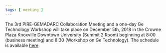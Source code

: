 ```yaml
---
tags: [ meeting ]
---
```


The 3rd PIRE-GEMADARC Collaboration Meeting and a one-day Ge Technology Workshop will take place on December 5th, 2018 in the Crowne Plaza Knoxville Downtown University (Summit 2 Room) beginning at 8:00 (business meeting) and 8:30 (Workshop on Ge Technology). The schedule is available [here](https://wasabi.physics.unc.edu/event/10/overview).
